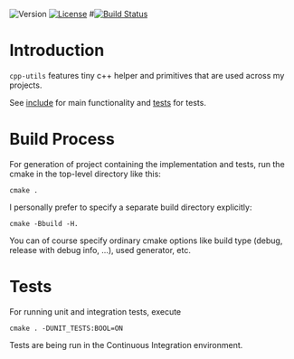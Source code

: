 ![Version](https://img.shields.io/badge/version-0.9.0-green.svg)
[![License](https://img.shields.io/badge/license-MIT_License-green.svg?style=flat)](LICENSE)
#[![Build Status](https://travis-ci.org/karel-burda/cmake-helpers.svg?branch=develop)](https://travis-ci.org/karel-burda/cmake-helpers)

# Introduction
`cpp-utils` features tiny c++ helper and primitives that are used across my projects.

See [include](include) for main functionality and [tests](tests) for tests.

# Build Process
For generation of project containing the implementation and tests, run the cmake in the top-level directory like this:

`cmake .`

I personally prefer to specify a separate build directory explicitly:

`cmake -Bbuild -H.`

You can of course specify ordinary cmake options like build type (debug, release with debug info, ...), used generator, etc.

# Tests
For running unit and integration tests, execute

`cmake . -DUNIT_TESTS:BOOL=ON`

Tests are being run in the Continuous Integration environment.
